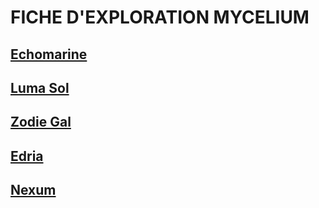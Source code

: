 # FICHE D'EXPLORATION MYCELIUM

## [Echomarine](https://tim-montmorency.com/2023/projets/Echomarine/docs/index.html)


## [Luma Sol](https://tim-montmorency.com/2023/projets/LumaSol/docs/index.html)


## [Zodie Gal](https://tim-montmorency.com/2023/projets/Zodie-Gal/docs/index.html)


## [Edria](https://tim-montmorency.com/2023/projets/EDRIA/docs/web/index.html)


## [Nexum](https://tim-montmorency.com/2023/projets/Nexum/docs/web/index.html)
